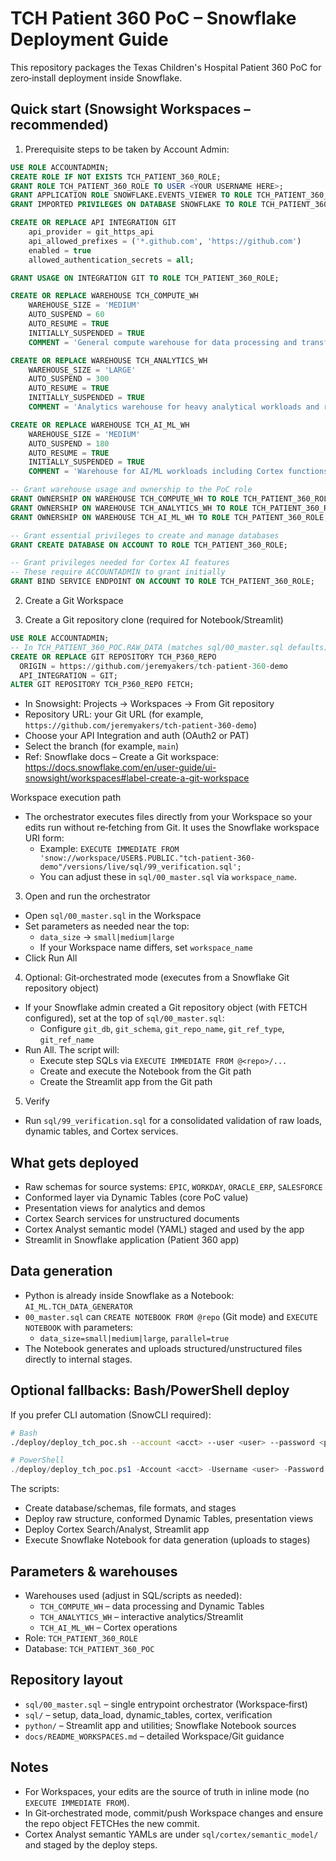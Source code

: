 # TCH Patient 360 PoC – Snowflake Deployment Guide

This repository packages the Texas Children's Hospital Patient 360 PoC for zero‑install deployment inside Snowflake.

## Quick start (Snowsight Workspaces – recommended)

1) Prerequisite steps to be taken by Account Admin:

```sql
USE ROLE ACCOUNTADMIN;
CREATE ROLE IF NOT EXISTS TCH_PATIENT_360_ROLE;
GRANT ROLE TCH_PATIENT_360_ROLE TO USER <YOUR USERNAME HERE>;
GRANT APPLICATION ROLE SNOWFLAKE.EVENTS_VIEWER TO ROLE TCH_PATIENT_360_ROLE;
GRANT IMPORTED PRIVILEGES ON DATABASE SNOWFLAKE TO ROLE TCH_PATIENT_360_ROLE;

CREATE OR REPLACE API INTEGRATION GIT
    api_provider = git_https_api
    api_allowed_prefixes = ('*.github.com', 'https://github.com')
    enabled = true
    allowed_authentication_secrets = all;

GRANT USAGE ON INTEGRATION GIT TO ROLE TCH_PATIENT_360_ROLE;

CREATE OR REPLACE WAREHOUSE TCH_COMPUTE_WH
    WAREHOUSE_SIZE = 'MEDIUM'
    AUTO_SUSPEND = 60
    AUTO_RESUME = TRUE
    INITIALLY_SUSPENDED = TRUE
    COMMENT = 'General compute warehouse for data processing and transformations';

CREATE OR REPLACE WAREHOUSE TCH_ANALYTICS_WH
    WAREHOUSE_SIZE = 'LARGE'
    AUTO_SUSPEND = 300
    AUTO_RESUME = TRUE
    INITIALLY_SUSPENDED = TRUE
    COMMENT = 'Analytics warehouse for heavy analytical workloads and reporting';

CREATE OR REPLACE WAREHOUSE TCH_AI_ML_WH
    WAREHOUSE_SIZE = 'MEDIUM'
    AUTO_SUSPEND = 180
    AUTO_RESUME = TRUE
    INITIALLY_SUSPENDED = TRUE
    COMMENT = 'Warehouse for AI/ML workloads including Cortex functions';

-- Grant warehouse usage and ownership to the PoC role
GRANT OWNERSHIP ON WAREHOUSE TCH_COMPUTE_WH TO ROLE TCH_PATIENT_360_ROLE;
GRANT OWNERSHIP ON WAREHOUSE TCH_ANALYTICS_WH TO ROLE TCH_PATIENT_360_ROLE;
GRANT OWNERSHIP ON WAREHOUSE TCH_AI_ML_WH TO ROLE TCH_PATIENT_360_ROLE;

-- Grant essential privileges to create and manage databases
GRANT CREATE DATABASE ON ACCOUNT TO ROLE TCH_PATIENT_360_ROLE;

-- Grant privileges needed for Cortex AI features
-- These require ACCOUNTADMIN to grant initially
GRANT BIND SERVICE ENDPOINT ON ACCOUNT TO ROLE TCH_PATIENT_360_ROLE;
```

2) Create a Git Workspace

3) Create a Git repository clone (required for Notebook/Streamlit)

```sql
USE ROLE ACCOUNTADMIN;
-- In TCH_PATIENT_360_POC.RAW_DATA (matches sql/00_master.sql defaults)
CREATE OR REPLACE GIT REPOSITORY TCH_P360_REPO
  ORIGIN = https://github.com/jeremyakers/tch-patient-360-demo
  API_INTEGRATION = GIT;
ALTER GIT REPOSITORY TCH_P360_REPO FETCH;
```

- In Snowsight: Projects → Workspaces → From Git repository
- Repository URL: your Git URL (for example, `https://github.com/jeremyakers/tch-patient-360-demo`)
- Choose your API Integration and auth (OAuth2 or PAT)
- Select the branch (for example, `main`)
- Ref: Snowflake docs – Create a Git workspace: https://docs.snowflake.com/en/user-guide/ui-snowsight/workspaces#label-create-a-git-workspace

Workspace execution path
- The orchestrator executes files directly from your Workspace so your edits run without re‑fetching from Git. It uses the Snowflake workspace URI form:
  - Example: `EXECUTE IMMEDIATE FROM 'snow://workspace/USER$.PUBLIC."tch-patient-360-demo"/versions/live/sql/99_verification.sql';`
  - You can adjust these in `sql/00_master.sql` via `workspace_name`.

3) Open and run the orchestrator
- Open `sql/00_master.sql` in the Workspace
- Set parameters as needed near the top:
  - `data_size` → `small|medium|large`
  - If your Workspace name differs, set `workspace_name`
- Click Run All

4) Optional: Git‑orchestrated mode (executes from a Snowflake Git repository object)
- If your Snowflake admin created a Git repository object (with FETCH configured), set at the top of `sql/00_master.sql`:
  - Configure `git_db`, `git_schema`, `git_repo_name`, `git_ref_type`, `git_ref_name`
- Run All. The script will:
  - Execute step SQLs via `EXECUTE IMMEDIATE FROM @<repo>/...`
  - Create and execute the Notebook from the Git path
  - Create the Streamlit app from the Git path

5) Verify
- Run `sql/99_verification.sql` for a consolidated validation of raw loads, dynamic tables, and Cortex services.

## What gets deployed
- Raw schemas for source systems: `EPIC`, `WORKDAY`, `ORACLE_ERP`, `SALESFORCE`
- Conformed layer via Dynamic Tables (core PoC value)
- Presentation views for analytics and demos
- Cortex Search services for unstructured documents
- Cortex Analyst semantic model (YAML) staged and used by the app
- Streamlit in Snowflake application (Patient 360 app)

## Data generation
- Python is already inside Snowflake as a Notebook: `AI_ML.TCH_DATA_GENERATOR`
- `00_master.sql` can `CREATE NOTEBOOK FROM @repo` (Git mode) and `EXECUTE NOTEBOOK` with parameters:
  - `data_size=small|medium|large`, `parallel=true`
- The Notebook generates and uploads structured/unstructured files directly to internal stages.

## Optional fallbacks: Bash/PowerShell deploy
If you prefer CLI automation (SnowCLI required):

```bash
# Bash
./deploy/deploy_tch_poc.sh --account <acct> --user <user> --password <pwd> --generate-data-size medium
```

```powershell
# PowerShell
./deploy/deploy_tch_poc.ps1 -Account <acct> -Username <user> -Password <pwd> -DataSize medium
```

The scripts:
- Create database/schemas, file formats, and stages
- Deploy raw structure, conformed Dynamic Tables, presentation views
- Deploy Cortex Search/Analyst, Streamlit app
- Execute Snowflake Notebook for data generation (uploads to stages)

## Parameters & warehouses
- Warehouses used (adjust in SQL/scripts as needed):
  - `TCH_COMPUTE_WH` – data processing and Dynamic Tables
  - `TCH_ANALYTICS_WH` – interactive analytics/Streamlit
  - `TCH_AI_ML_WH` – Cortex operations
- Role: `TCH_PATIENT_360_ROLE`
- Database: `TCH_PATIENT_360_POC`

## Repository layout
- `sql/00_master.sql` – single entrypoint orchestrator (Workspace‑first)
- `sql/` – setup, data_load, dynamic_tables, cortex, verification
- `python/` – Streamlit app and utilities; Snowflake Notebook sources
- `docs/README_WORKSPACES.md` – detailed Workspace/Git guidance

## Notes
- For Workspaces, your edits are the source of truth in inline mode (no `EXECUTE IMMEDIATE FROM`).
- In Git‑orchestrated mode, commit/push Workspace changes and ensure the repo object FETCHes the new commit.
- Cortex Analyst semantic YAMLs are under `sql/cortex/semantic_model/` and staged by the deploy steps.


